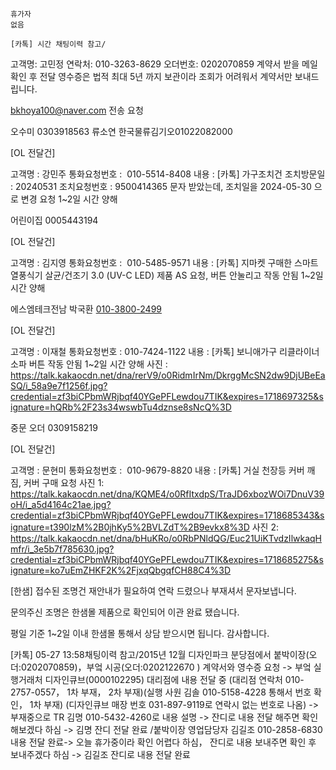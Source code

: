 ```
휴가자
없음
```

```
[카톡] 시간 채팅이력 참고/
```

고객명: 고민정 
연락처: 010-3263-8629 
오더번호: 0202070859
계약서 받을 메일 확인 후 전달
영수증은 법적 최대 5년 까지 보관이라 조회가 어려워서 계약서만 보내드립니다.

bkhoya100@naver.com 전송 요청


오수미 0303918563
류소연 한국물류김기오01022082000


[OL 전달건]

고객명 : 강민주
통화요청번호 :  010-5514-8408
내용 : [카톡] 가구조치건 조치방문일 : 20240531  조치요청번호 : 9500414365 문자 받았는데, 조치일을 2024-05-30 으로 변경 요청
1~2일 시간 양해

어린이집 0005443194


[OL 전달건]

고객명 : 김지영
통화요청번호 :  010-5485-9571
내용 : [카톡] 지마켓 구매한 스마트 열풍식기 살균/건조기 3.0 (UV-C LED) 제품 AS 요청, 버튼 안눌리고 작동 안됨
1~2일 시간 양해


에스엠테크전남 박국환 [010-3800-2499](tel:010-3800-2499)



[OL 전달건]

고객명 : 이재철
통화요청번호 : 010-7424-1122
내용 : [카톡] 보니애가구 리클라이너 소파 버튼 작동 안됨
1~2일 시간 양해
사진 : https://talk.kakaocdn.net/dna/rerV9/o0RidmIrNm/DkrggMcSN2dw9DjUBeEaSQ/i_58a9e7f1256f.jpg?credential=zf3biCPbmWRjbqf40YGePFLewdou7TIK&expires=1718697325&signature=hQRb%2F23s34wswbTu4dznse8sNcQ%3D

중문 오더 0309158219



[OL 전달건]

고객명 : 문현미
통화요청번호 :  010-9679-8820
내용 : [카톡] 거실 천장등 커버 깨짐, 커버 구매 요청
사진 1: https://talk.kakaocdn.net/dna/KQME4/o0RfItxdpS/TraJD6xbozWOi7DnuV39oH/i_a5d4164c21ae.jpg?credential=zf3biCPbmWRjbqf40YGePFLewdou7TIK&expires=1718685343&signature=t390lzM%2B0jhKy5%2BVLZdT%2B9evkx8%3D
사진 2: https://talk.kakaocdn.net/dna/bHuKRo/o0RbPNldQG/Euc21UiKTvdzIlwkaqHmfr/i_3e5b7f785630.jpg?credential=zf3biCPbmWRjbqf40YGePFLewdou7TIK&expires=1718685275&signature=ko7uEmZHKF2K%2FjxqQbgqfCH88C4%3D


[한샘] 접수된 조명건 재안내가 필요하여 연락 드렸으나 부재셔서 문자보냅니다.

문의주신 조명은 한샘몰 제품으로 확인되어 이관 완료 됐습니다.

평일 기준 1~2일 이내 한샘몰 통해서 상담 받으시면 됩니다. 감사합니다.



[카톡]  05-27 13:58채팅이력 참고/2015년 12월 디자인파크 분당점에서 붙박이장(오더:0202070859)，부엌 시공(오더:0202122670 ) 계약서와 영수증 요청 -> 부엌 실행거래처 디자인큐브(0000102295) 대리점에 내용 전달 중 (대리점 연락처 010-2757-0557， 1차 부재， 2차 부재)(실행 사원 김솔 010-5158-4228 통해서 번호 확인， 1차 부재) (디자인큐브 매장 번호  031-897-9119로 연락시 없는 번호로 나옴) -> 부재중으로 TR 김명 010-5432-4260로 내용 설명 -> 잔디로 내용 전달 해주면 확인해보겠다 하심 -> 김명 잔디 전달 완료 /붙박이장 영업담당자 김길조 010-2858-6830 내용 전달 완료-> 오늘 휴가중이라 확인 어렵다 하심， 잔디로 내용 보내주면 확인 후 보내주겠다 하심 -> 김길조 잔디로 내용 전달 완료